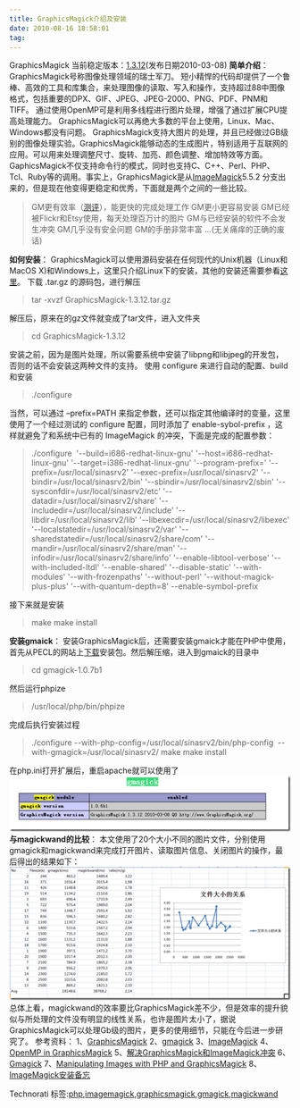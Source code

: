 ```yaml
---
title: GraphicsMagick介绍及安装
date: 2010-08-16 18:58:01
tag: 
---
```


GraphicsMagick
当前稳定版本：[1.3.12](http://www.graphicsmagick.org/1.3/)(发布日期2010-03-08)
**简单介绍**：
GraphicsMagick号称图像处理领域的瑞士军刀。 短小精悍的代码却提供了一个鲁棒、高效的工具和库集合，来处理图像的读取、写入和操作，支持超过88中图像格式，包括重要的DPX、GIF、JPEG、JPEG-2000、PNG、PDF、PNM和TIFF。
通过使用OpenMP可是利用多线程进行图片处理，增强了通过扩展CPU提高处理能力。
GraphicsMagick可以再绝大多数的平台上使用，Linux、Mac、Windows都没有问题。
GraphicsMagick支持大图片的处理，并且已经做过GB级别的图像处理实验。GraphicsMagick能够动态的生成图片，特别适用于互联网的应用。可以用来处理调整尺寸、旋转、加亮、颜色调整、增加特效等方面。GaphicsMagick不仅支持命令行的模式，同时也支持C、C++、Perl、PHP、Tcl、Ruby等的调用。事实上，GraphicsMagick是从[ImageMagick](http://www.imagemagick.org/)5.5.2 分支出来的，但是现在他变得更稳定和优秀，下面就是两个之间的一些比较。
> GM更有效率（[测评](http://www.graphicsmagick.org/benchmarks.html)），能更快的完成处理工作
GM更小更容易安装
GM已经被Flickr和Etsy使用，每天处理百万计的图片
GM与已经安装的软件不会发生冲突
GM几乎没有安全问题
GM的手册非常丰富
…(无关痛痒的正确的废话)

**如何安装**：
GraphicsMagick可以使用源码安装在任何现代的Unix机器（Linux和MacOS X)和Windows上，这里只介绍Linux下的安装，其他的安装还需要参看[这里](http://www.graphicsmagick.org/README.html)。
下载 .tar.gz 的源码包，进行解压
> tar -xvzf GraphicsMagick-1.3.12.tar.gz

解压后，原来在的gz文件就变成了tar文件，进入文件夹
> cd GraphicsMagick-1.3.12

安装之前，因为是图片处理，所以需要系统中安装了libpng和libjpeg的开发包，否则的话不会安装这两种文件的支持。
使用 configure 来进行自动的配置、build和安装
> ./configure

当然，可以通过 –prefix=PATH 来指定参数，还可以指定其他编译时的变量，这里使用了一个经过测试的 configure 配置，同时添加了 enable-sybol-prefix ，这样就避免了和系统中已有的 ImageMagick 的冲突，下面是完成的配置参数：
> ./configure  '--build=i686-redhat-linux-gnu' '--host=i686-redhat-linux-gnu' '--target=i386-redhat-linux-gnu' '--program-prefix=' '--prefix=/usr/local/sinasrv2' '--exec-prefix=/usr/local/sinasrv2' '--bindir=/usr/local/sinasrv2/bin' '--sbindir=/usr/local/sinasrv2/sbin' '--sysconfdir=/usr/local/sinasrv2/etc' '--datadir=/usr/local/sinasrv2/share' '--includedir=/usr/local/sinasrv2/include' '--libdir=/usr/local/sinasrv2/lib' '--libexecdir=/usr/local/sinasrv2/libexec' '--localstatedir=/usr/local/sinasrv2/var' '--sharedstatedir=/usr/local/sinasrv2/share/com' '--mandir=/usr/local/sinasrv2/share/man' '--infodir=/usr/local/sinasrv2/share/info' '--enable-libtool-verbose' '--with-included-ltdl' '--enable-shared' '--disable-static' '--with-modules' '--with-frozenpaths' '--without-perl' '--without-magick-plus-plus' '--with-quantum-depth=8' --enable-symbol-prefix

接下来就是安装
> make
make install

**安装gmaick**：
安装GraphicsMagick后，还需要安装gmaick才能在PHP中使用，首先从PECL的网站上[下载](http://pecl.php.net/package/gmagick)安装包。然后解压缩，进入到gmaick的目录中
> cd gmagick-1.0.7b1


然后运行phpize
> /usr/local/php/bin/phpize

完成后执行安装过程
> ./configure --with-php-config=/usr/local/sinasrv2/bin/php-config  --with-gmagick=/usr/local/sinasrv2/
make
make install

在php.ini打开扩展后，重启apache就可以使用了
[![](./20100816-graphicsmagick/image_thumb_1.png)](http://images.cnblogs.com/cnblogs_com/cocowool/WindowsLiveWriter/PHP_E080/image_4.png)
**与magickwand的比较**：
本文使用了20个大小不同的图片文件，分别使用gmagick和magickwand来完成打开图片、读取图片信息、关闭图片的操作，最后得出的结果如下：
[![](./20100816-graphicsmagick/image_thumb.png)](http://images.cnblogs.com/cnblogs_com/cocowool/WindowsLiveWriter/PHP_E080/image_2.png)总体上看，magickwand的效率要比GraphicsMagick差不少，但是效率的提升貌似与所处理的文件没有明显的线性关系，也许是图片太小了，据说GraphicsMagick可以处理Gb级的图片，更多的使用细节，只能在今后进一步研究了。
参考资料：
1、[GraphicsMagick](http://www.graphicsmagick.org/)
2、[gmagick](http://pecl.php.net/package/gmagick)
3、[ImageMagick](http://www.imagemagick.org/script/index.php)
4、[OpenMP in GraphicsMagick](http://www.graphicsmagick.org/OpenMP.html#freebsd-intel-xeon)
5、[解决GraphicsMagick和ImageMagick冲突](http://nightsailer.javaeye.com/blog/539259)
6、[Gmagick](http://nothing.tw/php/intro.gmagick.html)
7、[Manipulating Images with PHP and GraphicsMagick](http://devzone.zend.com/article/10531)
8、[ImageMagick安装备忘](http://lendy.9846.com/blog/2008/07/14/imagemagick-for-jpeg/)


Technorati 标签:[php](http://technorati.com/tags/php),[imagemagick](http://technorati.com/tags/imagemagick),[graphicsmagick](http://technorati.com/tags/graphicsmagick),[gmagick](http://technorati.com/tags/gmagick),[magickwand](http://technorati.com/tags/magickwand)












